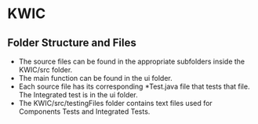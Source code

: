 KWIC
====

<h2>Folder Structure and Files</h2>

<p>
  <ul>
    <li>
      The source files can be found in the appropriate subfolders inside the KWIC/src folder. 
    </li>
    <li>
      The main function can be found in the ui folder.
    </li>
    <li>
      Each source file has its corresponding *Test.java file that tests that file. 
      The Integrated test is in the ui folder.
    </li>
    <li>
      The KWIC/src/testingFiles folder contains text files used for Components Tests and Integrated Tests.
    </li>
  </ul>
</p>

